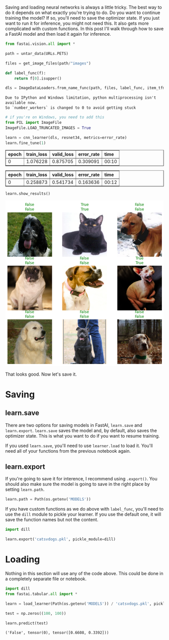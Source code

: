 Saving and loading neural networks is always a little tricky. The best way to do it depends on what exactly you're trying to do. Do you want to continue training the model? If so, you'll need to save the optimizer state. If you just want to run it for inference, you might not need this. It also gets more complicated with custom functions. In this post I'll walk through how to save a FastAI model and then load it again for inference.


```python
from fastai.vision.all import *
```


```python
path = untar_data(URLs.PETS)
```


```python
files = get_image_files(path/"images")
```


```python
def label_func(f):
    return f[0].isupper()
```


```python
dls = ImageDataLoaders.from_name_func(path, files, label_func, item_tfms=Resize(224))
```

    Due to IPython and Windows limitation, python multiprocessing isn't available now.
    So `number_workers` is changed to 0 to avoid getting stuck
    


```python
# if you're on Windows, you need to add this
from PIL import ImageFile
ImageFile.LOAD_TRUNCATED_IMAGES = True
```


```python
learn = cnn_learner(dls, resnet34, metrics=error_rate)
learn.fine_tune(1)
```


<table border="1" class="dataframe">
  <thead>
    <tr style="text-align: left;">
      <th>epoch</th>
      <th>train_loss</th>
      <th>valid_loss</th>
      <th>error_rate</th>
      <th>time</th>
    </tr>
  </thead>
  <tbody>
    <tr>
      <td>0</td>
      <td>1.076228</td>
      <td>0.875705</td>
      <td>0.309091</td>
      <td>00:10</td>
    </tr>
  </tbody>
</table>



<table border="1" class="dataframe">
  <thead>
    <tr style="text-align: left;">
      <th>epoch</th>
      <th>train_loss</th>
      <th>valid_loss</th>
      <th>error_rate</th>
      <th>time</th>
    </tr>
  </thead>
  <tbody>
    <tr>
      <td>0</td>
      <td>0.258873</td>
      <td>0.541734</td>
      <td>0.163636</td>
      <td>00:12</td>
    </tr>
  </tbody>
</table>



```python
learn.show_results()
```






    
![png](2022-02-06-saving-and-loading-models-in-fastai_files/2022-02-06-saving-and-loading-models-in-fastai_8_1.png)
    


That looks good. Now let's save it.

# Saving

## learn.save

There are two options for saving models in FastAI, `learn.save` and `learn.export`. `learn.save` saves the model and, by default, also saves the optimizer state. This is what you want to do if you want to resume training.

If you used `learn.save`, you'll need to use `learner.load` to load it. You'll need all of your functions from the previous notebook again.

## learn.export

If you're going to save it for interence, I recommend using `.export()`. You should also make sure the model is going to save in the right place by setting `learn.path`.


```python
learn.path = Path(os.getenv('MODELS'))
```

If you have custom functions as we do above with `label_func`, you'll need to use the `dill` module to pickle your learner. If you use the default one, it will save the function names but not the content.


```python
import dill
```


```python
learn.export('catsvdogs.pkl', pickle_module=dill)
```

# Loading

Nothing in this section will use any of the code above. This could be done in a completely separate file or notebook.


```python
import dill
from fastai.tabular.all import *
```


```python
learn = load_learner(Path(os.getenv('MODELS')) / 'catsvdogs.pkl', pickle_module=dill)
```


```python
test = np.zeros((100, 100))
```


```python
learn.predict(test)
```








    ('False', tensor(0), tensor([0.6608, 0.3392]))


